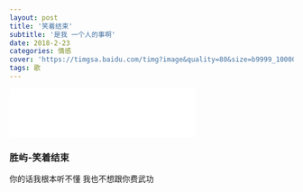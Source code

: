 ```yaml
---
layout: post
title: '笑着结束'
subtitle: '是我 一个人的事啊'
date: 2018-2-23
categories: 情感
cover: 'https://timgsa.baidu.com/timg?image&quality=80&size=b9999_10000&sec=1519799951944&di=8163a3a28821d8c113215eb2f70e280c&imgtype=0&src=http%3A%2F%2Fimg.zcool.cn%2Fcommunity%2F010bf0554c06ac000001bf726963ce.jpg%401280w_1l_2o_100sh.png'
tags: 歌
---
```

<iframe src="//music.163.com/outchain/player?type=2&id=35382724&auto=1&height=66" frameborder="no" border="0" marginwidth="0" marginheight="0" width="330px" height="86px" ></iframe>

### 胜屿-笑着结束
你的话我根本听不懂  我也不想跟你费武功
